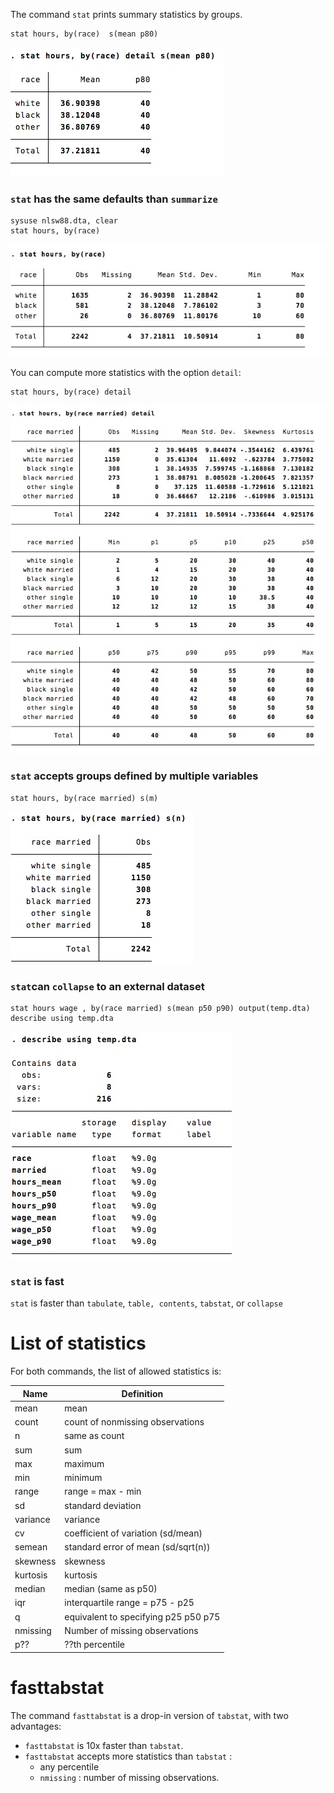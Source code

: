 
The command `stat` prints summary statistics by groups. 

```
stat hours, by(race)  s(mean p80)
```
![](img/sum6.jpg)



### `stat` has the same defaults than `summarize` 

```
sysuse nlsw88.dta, clear
stat hours, by(race) 
```
![](img/sum.jpg)

You can compute more statistics with the option `detail`:
```
stat hours, by(race) detail
```
![](img/sum3.jpg)


### `stat` accepts groups defined by  multiple variables

```
stat hours, by(race married) s(m)
```
![](img/sum4.jpg)


### `stat`can `collapse` to an external dataset

```
stat hours wage , by(race married) s(mean p50 p90) output(temp.dta)
describe using temp.dta
```
![](img/sum5.jpg)


### `stat` is fast
`stat` is faster than `tabulate`, `table, contents`, `tabstat`, or `collapse`

# List of statistics

For both commands, the list of allowed statistics is:

Name | Definition
---|---
mean          | mean
count         | count of nonmissing observations
n             | same as count
sum           | sum
max           | maximum
min           | minimum
range         | range = max - min
sd            | standard deviation
variance      | variance
cv            | coefficient of variation (sd/mean)
semean        | standard error of mean (sd/sqrt(n))
skewness      | skewness
kurtosis      | kurtosis
median        | median (same as p50)
iqr           | interquartile range = p75 - p25
q             | equivalent to specifying p25 p50 p75
nmissing	|	Number of missing observations
p??			|	??th percentile

# fasttabstat

The command `fasttabstat` is a drop-in version of `tabstat`, with two advantages:
- `fasttabstat`  is 10x faster than `tabstat`.
- `fasttabstat` accepts more statistics than `tabstat` : 
	- any percentile 
	- `nmissing` : number of missing observations.


